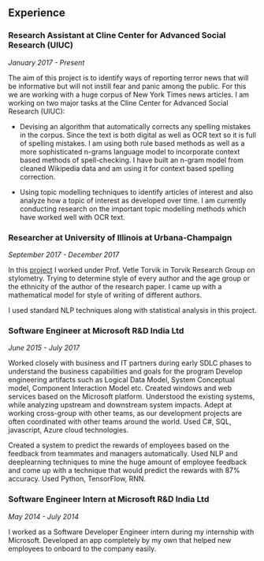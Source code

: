## Experience

### Research Assistant at Cline Center for Advanced Social Research (UIUC)
*January 2017 - Present* 

The aim of this project is to identify ways of reporting terror news that will be informative but will not instill fear and panic among the public. For this we are working with a huge corpus of New York Times news articles. 
I am working on two major tasks at the Cline Center for Advanced Social Research (UIUC):
   
   -  Devising an algorithm that automatically corrects any spelling mistakes in the corpus. Since the text is both digital as well as OCR text so it is full of spelling mistakes. I am using both rule based methods as well as a more sophisticated n-grams language model to incorporate context based methods of spell-checking. I have built an n-gram model from cleaned Wikipedia data and am using it for context based spelling correction.
   
   -  Using topic modelling techniques to identify articles of interest and also analyze how a topic of interest as developed over time. I am currently conducting research on the important topic modelling methods which have worked well with OCR text.
   

### Researcher at University of Illinois at Urbana-Champaign
*September 2017 - December 2017*

In this [project](https://github.com/subhankar-ghosh/UIUC/tree/master/Fall17/Research) I worked under Prof. Vetle Torvik in Torvik Research Group on stylometry. Trying to determine style of every author and the age group or the ethnicity of the author of the research paper. I came up with a mathematical model for style of writing of different authors. 

   I used standard NLP techniques along with statistical analysis in this project.

### Software Engineer at Microsoft R&D India Ltd
*June 2015 - July 2017*

Worked closely with business and IT partners during early SDLC phases to understand the business capabilities and goals for the program Develop engineering artifacts such as Logical Data Model, System Conceptual model, Component Interaction Model etc. Created windows and web services based on the Microsoft platform. Understood the existing systems, while analyzing upstream and downstream system impacts. Adept at working cross-group with other teams, as our development projects are often coordinated with other teams around the world. Used C#, SQL, javascript, Azure cloud technologies.

   Created a system to predict the rewards of employees based on the feedback from teammates and managers automatically. Used NLP and deeplearning techniques to mine the huge amount of employee feedback and come up with a technique that would predict the rewards with 87% accuracy. Used Python, TensorFlow, RNN.

### Software Engineer Intern at Microsoft R&D India Ltd
*May 2014 - July 2014*

I worked as a Software Developer Engineer intern during my internship with Microsoft. Developed an app completely by my own that helped new employees to onboard to the company easily.
